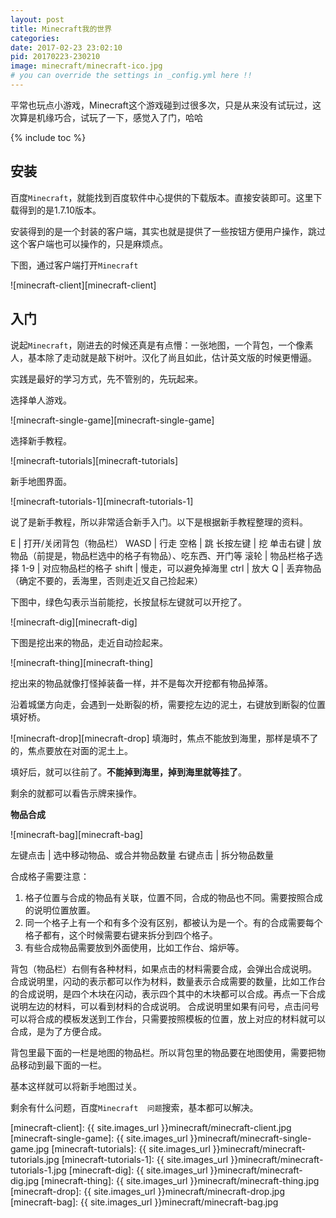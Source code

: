 ```yaml
---
layout: post
title: Minecraft我的世界
categories:
date: 2017-02-23 23:02:10
pid: 20170223-230210
image: minecraft/minecraft-ico.jpg
# you can override the settings in _config.yml here !!
---
```

平常也玩点小游戏，Minecraft这个游戏碰到过很多次，只是从来没有试玩过，这次算是机缘巧合，试玩了一下，感觉入了门，哈哈

{% include toc %}

## 安装
百度`Minecraft`，就能找到百度软件中心提供的下载版本。直接安装即可。这里下载得到的是1.7.10版本。

安装得到的是一个封装的客户端，其实也就是提供了一些按钮方便用户操作，跳过这个客户端也可以操作的，只是麻烦点。

下图，通过客户端打开`Minecraft`

![minecraft-client][minecraft-client]

## 入门
说起`Minecraft`，刚进去的时候还真是有点懵：一张地图，一个背包，一个像素人，基本除了走动就是敲下树叶。汉化了尚且如此，估计英文版的时候更懵逼。

实践是最好的学习方式，先不管别的，先玩起来。

选择单人游戏。

![minecraft-single-game][minecraft-single-game]

选择新手教程。

![minecraft-tutorials][minecraft-tutorials]

新手地图界面。

![minecraft-tutorials-1][minecraft-tutorials-1]

说了是新手教程，所以非常适合新手入门。以下是根据新手教程整理的资料。

E      |   打开/关闭背包（物品栏）
WASD   |   行走
空格    |  跳
长按左键 | 挖
单击右键 | 放物品（前提是，物品栏选中的格子有物品）、吃东西、开门等
滚轮      | 物品栏格子选择
1-9       | 对应物品栏的格子
shift     | 慢走，可以避免掉海里
ctrl      | 放大
Q         | 丢弃物品（确定不要的，丢海里，否则走近又自己捡起来）

下图中，绿色勾表示当前能挖，长按鼠标左键就可以开挖了。

![minecraft-dig][minecraft-dig]

下图是挖出来的物品，走近自动捡起来。

![minecraft-thing][minecraft-thing]

挖出来的物品就像打怪掉装备一样，并不是每次开挖都有物品掉落。

沿着城堡方向走，会遇到一处断裂的桥，需要挖左边的泥土，右键放到断裂的位置填好桥。

![minecraft-drop][minecraft-drop]
填海时，焦点不能放到海里，那样是填不了的，焦点要放在对面的泥土上。

填好后，就可以往前了。**不能掉到海里，掉到海里就等挂了**。

剩余的就都可以看告示牌来操作。

**物品合成**

![minecraft-bag][minecraft-bag]

左键点击 | 选中移动物品、或合并物品数量
右键点击 | 拆分物品数量

合成格子需要注意：

1. 格子位置与合成的物品有关联，位置不同，合成的物品也不同。需要按照合成的说明位置放置。
2. 同一个格子上有一个和有多个没有区别，都被认为是一个。有的合成需要每个格子都有，这个时候需要右键来拆分到四个格子。
3. 有些合成物品需要放到外面使用，比如工作台、熔炉等。

背包（物品栏）右侧有各种材料，如果点击的材料需要合成，会弹出合成说明。
合成说明里，闪动的表示都可以作为材料，数量表示合成需要的数量，比如工作台的合成说明，是四个木块在闪动，表示四个其中的木块都可以合成。再点一下合成说明左边的材料，可以看到材料的合成说明。
合成说明里如果有问号，点击问号可以将合成的模板发送到工作台，只需要按照模板的位置，放上对应的材料就可以合成，是为了方便合成。

背包里最下面的一栏是地图的物品栏。所以背包里的物品要在地图使用，需要把物品移动到最下面的一栏。

基本这样就可以将新手地图过关。

剩余有什么问题，百度`Minecraft  问题`搜索，基本都可以解决。

[minecraft-client]: {{ site.images_url }}minecraft/minecraft-client.jpg
[minecraft-single-game]: {{ site.images_url }}minecraft/minecraft-single-game.jpg
[minecraft-tutorials]: {{ site.images_url }}minecraft/minecraft-tutorials.jpg
[minecraft-tutorials-1]: {{ site.images_url }}minecraft/minecraft-tutorials-1.jpg
[minecraft-dig]: {{ site.images_url }}minecraft/minecraft-dig.jpg
[minecraft-thing]: {{ site.images_url }}minecraft/minecraft-thing.jpg
[minecraft-drop]: {{ site.images_url }}minecraft/minecraft-drop.jpg
[minecraft-bag]: {{ site.images_url }}minecraft/minecraft-bag.jpg
